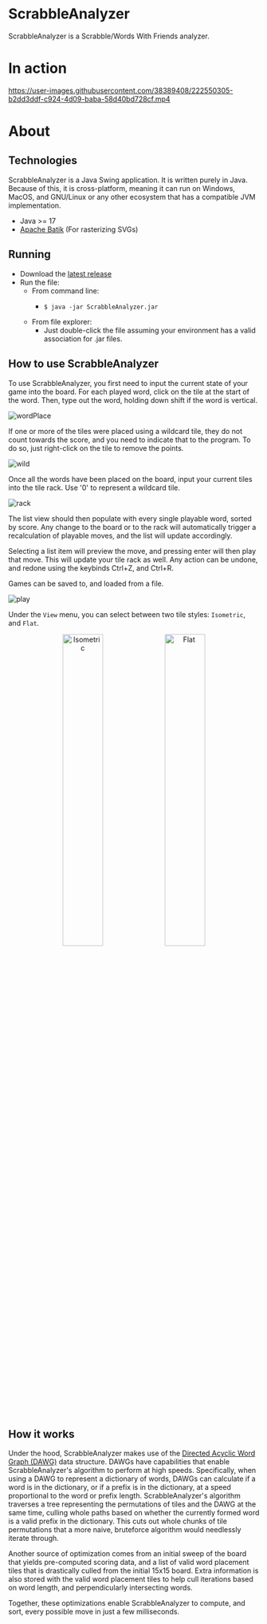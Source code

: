 # ScrabbleAnalyzer
ScrabbleAnalyzer is a Scrabble/Words With Friends analyzer.
# In action
https://user-images.githubusercontent.com/38389408/222550305-b2dd3ddf-c924-4d09-baba-58d40bd728cf.mp4
# About
## Technologies
ScrabbleAnalyzer is a Java Swing application. It is written purely in Java. Because of this, it is cross-platform, meaning it can run on Windows, MacOS, and GNU/Linux or any other ecosystem that has a compatible JVM implementation.
- Java >= 17
- [Apache Batik](https://xmlgraphics.apache.org/batik/) (For rasterizing SVGs)
## Running
- Download the [latest release](https://github.com/alex-huff/ScrabbleAnalyzer/releases)
- Run the file:
  - From command line: 
    - ```shell
      $ java -jar ScrabbleAnalyzer.jar
      ```
  - From file explorer:
    - Just double-click the file assuming your environment has a valid association for .jar files.
## How to use ScrabbleAnalyzer
To use ScrabbleAnalyzer, you first need to input the current state of your game into the board. For each played word, click on the tile at the start of the word. Then, type out the word, holding down shift if the word is vertical.

![wordPlace](https://user-images.githubusercontent.com/38389408/222557471-cb2053f9-d8ff-4698-bb45-be5758d544bd.gif)

If one or more of the tiles were placed using a wildcard tile, they do not count towards the score, and you need to indicate that to the program. To do so, just right-click on the tile to remove the points.

![wild](https://user-images.githubusercontent.com/38389408/222560334-f1b3c0a1-4728-4172-9e2b-1c9197f62687.gif)

Once all the words have been placed on the board, input your current tiles into the tile rack. Use '0' to represent a wildcard tile.

![rack](https://user-images.githubusercontent.com/38389408/222562407-931a5086-bdd1-4230-b20a-9e3df8f0173e.gif)

The list view should then populate with every single playable word, sorted by score. Any change to the board or to the rack will automatically trigger a recalculation of playable moves, and the list will update accordingly.

Selecting a list item will preview the move, and pressing enter will then play that move. This will update your tile rack as well. Any action can be undone, and redone using the keybinds Ctrl+Z, and Ctrl+R.

Games can be saved to, and loaded from a file.

![play](https://user-images.githubusercontent.com/38389408/222566115-55b830f0-98e3-4752-8306-f85fd22e1446.gif)

Under the `View` menu, you can select between two tile styles: `Isometric`, and `Flat`.

<p align="middle">
  <img src="https://raw.githubusercontent.com/alex-huff/ScrabbleAnalyzer/d1bbc7fe60ecc78dfc072579e994af30fb5aa614/src/main/resources/assets/tile/isonormZ.svg" alt="Isometric" width="40%">
  <img src="https://raw.githubusercontent.com/alex-huff/ScrabbleAnalyzer/d1bbc7fe60ecc78dfc072579e994af30fb5aa614/src/main/resources/assets/tile/flatnormZ.svg" alt="Flat" width="40%">
</p>

## How it works
Under the hood, ScrabbleAnalyzer makes use of the [Directed Acyclic Word Graph (DAWG)](https://en.wikipedia.org/wiki/Deterministic_acyclic_finite_state_automaton) data structure. DAWGs have capabilities that enable ScrabbleAnalyzer's algorithm to perform at high speeds. Specifically, when using a DAWG to represent a dictionary of words, DAWGs can calculate if a word is in the dictionary, or if a prefix is in the dictionary, at a speed proportional to the word or prefix length. ScrabbleAnalyzer's algorithm traverses a tree representing the permutations of tiles and the DAWG at the same time, culling whole paths based on whether the currently formed word is a valid prefix in the dictionary. This cuts out whole chunks of tile permutations that a more naive, bruteforce algorithm would needlessly iterate through.

Another source of optimization comes from an initial sweep of the board that yields pre-computed scoring data, and a list of valid word placement tiles that is drastically culled from the initial 15x15 board. Extra information is also stored with the valid word placement tiles to help cull iterations based on word length, and perpendicularly intersecting words.

Together, these optimizations enable ScrabbleAnalyzer to compute, and sort, every possible move in just a few milliseconds.
